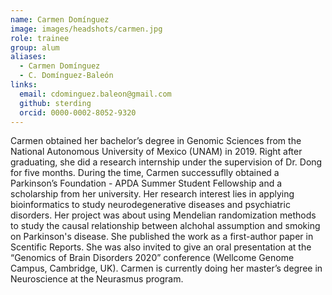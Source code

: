 ```yaml
---
name: Carmen Domínguez
image: images/headshots/carmen.jpg
role: trainee
group: alum
aliases:
  - Carmen Domínguez
  - C. Domínguez-Baleón
links:
  email: cdominguez.baleon@gmail.com
  github: sterding
  orcid: 0000-0002-8052-9320
---
```


Carmen obtained her bachelor’s degree in Genomic Sciences from the National Autonomous University of Mexico (UNAM) in 2019. Right after graduating, she did a research internship under the supervision of Dr. Dong for five months. During the time, Carmen successuflly obtained a Parkinson’s Foundation - APDA Summer Student Fellowship and a scholarship from her university. Her research interest lies in applying bioinformatics to study neurodegenerative diseases and psychiatric disorders. Her project was about using Mendelian randomization methods to study the causal relationship between alchohal assumption and smoking on Parkinson's disease. She published the work as a first-author paper in Scentific Reports. She was also invited to give an oral presentation at the “Genomics of Brain Disorders 2020” conference (Wellcome Genome Campus, Cambridge, UK). Carmen is currently doing her master’s degree in Neuroscience at the Neurasmus program.


